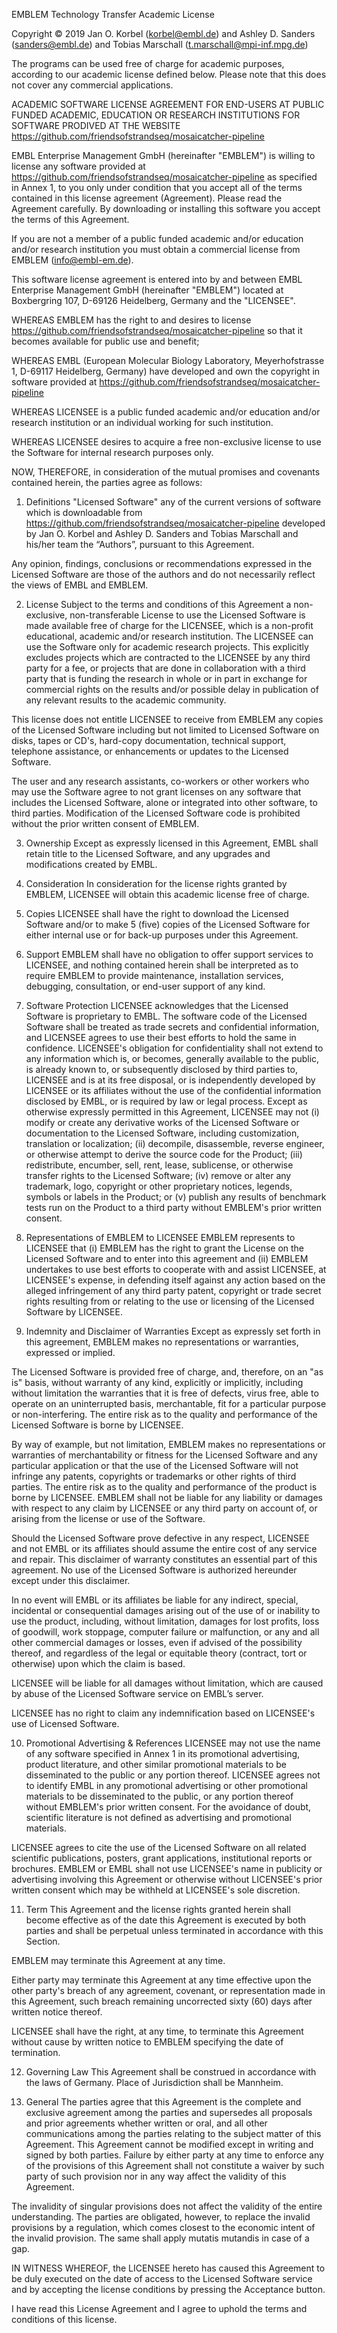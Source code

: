 
EMBLEM Technology Transfer Academic License

Copyright © 2019 
Jan O. Korbel (korbel@embl.de) and Ashley D. Sanders (sanders@embl.de) and Tobias Marschall (t.marschall@mpi-inf.mpg.de)


The programs can be used free of charge for academic purposes, according to our academic license defined below. Please note that this does not cover any commercial applications.





ACADEMIC SOFTWARE LICENSE AGREEMENT FOR END-USERS AT PUBLIC FUNDED ACADEMIC, EDUCATION OR RESEARCH INSTITUTIONS FOR SOFTWARE PRODIVED AT THE WEBSITE https://github.com/friendsofstrandseq/mosaicatcher-pipeline   

EMBL Enterprise Management GmbH (hereinafter "EMBLEM") is willing to license any software provided at https://github.com/friendsofstrandseq/mosaicatcher-pipeline as specified in Annex 1, to you only under condition that you accept all of the terms contained in this license agreement (Agreement). Please read the Agreement carefully. By downloading or installing this software you accept the terms of this Agreement. 

If you are not a member of a public funded academic and/or education and/or research institution you must obtain a commercial license from EMBLEM (info@embl-em.de).

This software license agreement is entered into by and between EMBL Enterprise Management GmbH (hereinafter "EMBLEM") located at Boxbergring 107, D-69126 Heidelberg, Germany and the "LICENSEE".

WHEREAS EMBLEM has the right to and desires to license https://github.com/friendsofstrandseq/mosaicatcher-pipeline so that it becomes available for public use and benefit;

WHEREAS EMBL (European Molecular Biology Laboratory, Meyerhofstrasse 1, D-69117 Heidelberg, Germany) have developed and own the copyright in software provided at https://github.com/friendsofstrandseq/mosaicatcher-pipeline

WHEREAS LICENSEE is a public funded academic and/or education and/or research institution or an individual working for such institution. 

WHEREAS LICENSEE desires to acquire a free non-exclusive license to use the Software for internal research purposes only. 

NOW, THEREFORE, in consideration of the mutual promises and covenants contained herein, the parties agree as follows:

1. Definitions 
"Licensed Software" any of the current versions of software which is downloadable from https://github.com/friendsofstrandseq/mosaicatcher-pipeline developed by Jan O. Korbel and Ashley D. Sanders and Tobias Marschall and his/her team the “Authors”, pursuant to this Agreement. 

Any opinion, findings, conclusions or recommendations expressed in the Licensed Software are those of the authors and do not necessarily reflect the views of EMBL and EMBLEM. 

 
2. License 
Subject to the terms and conditions of this Agreement a non-exclusive, non-transferable License to use the Licensed Software is made available free of charge for the LICENSEE, which is a non-profit educational, academic and/or research institution. The LICENSEE can use the Software only for academic research projects. This explicitly excludes projects which are contracted to the LICENSEE by any third party for a fee, or projects that are done in collaboration with a third party that is funding the research in whole or in part in exchange for commercial rights on the results and/or possible delay in publication of any relevant results to the academic community. 

This license does not entitle LICENSEE to receive from EMBLEM any copies of the Licensed Software including but not limited to Licensed Software on disks, tapes or CD's, hard-copy documentation, technical support, telephone assistance, or enhancements or updates to the Licensed Software. 

The user and any research assistants, co-workers or other workers who may use the Software agree to not grant licenses on any software that includes the Licensed Software, alone or integrated into other software, to third parties. Modification of the Licensed Software code is prohibited without the prior written consent of EMBLEM. 

3. Ownership 
Except as expressly licensed in this Agreement, EMBL shall retain title to the Licensed Software, and any upgrades and modifications created by EMBL. 

4. Consideration 
In consideration for the license rights granted by EMBLEM, LICENSEE will obtain this academic license free of charge. 

5. Copies 
LICENSEE shall have the right to download the Licensed Software and/or to make 5 (five) copies of the Licensed Software for either internal use or for back-up purposes under this Agreement. 

6. Support 
EMBLEM shall have no obligation to offer support services to LICENSEE, and nothing contained herein shall be interpreted as to require EMBLEM to provide maintenance, installation services, debugging, consultation, or end-user support of any kind. 

7. Software Protection 
LICENSEE acknowledges that the Licensed Software is proprietary to EMBL. The software code of the Licensed Software shall be treated as trade secrets and confidential information, and LICENSEE agrees to use their best efforts to hold the same in confidence. LICENSEE's obligation for confidentiality shall not extend to any information which is, or becomes, generally available to the public, is already known to, or subsequently disclosed by third parties to, LICENSEE and is at its free disposal, or is independently developed by LICENSEE or its affiliates without the use of the confidential information disclosed by EMBL, or is required by law or legal process. 
Except as otherwise expressly permitted in this Agreement, LICENSEE may not (i) modify or create any derivative works of the Licensed Software or documentation to the Licensed Software, including customization, translation or localization; (ii) decompile, disassemble, reverse engineer, or otherwise attempt to derive the source code for the Product; (iii) redistribute, encumber, sell, rent, lease, sublicense, or otherwise transfer rights to the Licensed Software; (iv) remove or alter any trademark, logo, copyright or other proprietary notices, legends, symbols or labels in the Product; or (v) publish any results of benchmark tests run on the Product to a third party without EMBLEM's prior written consent. 

8. Representations of EMBLEM to LICENSEE 
EMBLEM represents to LICENSEE that (i) EMBLEM has the right to grant the License on the Licensed Software and to enter into this agreement and (ii) EMBLEM undertakes to use best efforts to cooperate with and assist LICENSEE, at LICENSEE's expense, in defending itself against any action based on the alleged infringement of any third party patent, copyright or trade secret rights resulting from or relating to the use or licensing of the Licensed Software by LICENSEE. 

9. Indemnity and Disclaimer of Warranties 
Except as expressly set forth in this agreement, EMBLEM makes no representations or warranties, expressed or implied. 

The Licensed Software is provided free of charge, and, therefore, on an "as is" basis, without warranty of any kind, explicitly or implicitly, including without limitation the warranties that it is free of defects, virus free, able to operate on an uninterrupted basis, merchantable, fit for a particular purpose or non-interfering. The entire risk as to the quality and performance of the Licensed Software is borne by LICENSEE. 

By way of example, but not limitation, EMBLEM makes no representations or warranties of merchantability or fitness for the Licensed Software and any particular application or that the use of the Licensed Software will not infringe any patents, copyrights or trademarks or other rights of third parties. The entire risk as to the quality and performance of the product is borne by LICENSEE. EMBLEM shall not be liable for any liability or damages with respect to any claim by LICENSEE or any third party on account of, or arising from the license or use of the Software. 

Should the Licensed Software prove defective in any respect, LICENSEE and not EMBL or its affiliates should assume the entire cost of any service and repair. This disclaimer of warranty constitutes an essential part of this agreement. No use of the Licensed Software is authorized hereunder except under this disclaimer. 

In no event will EMBL or its affiliates be liable for any indirect, special, incidental or consequential damages arising out of the use of or inability to use the product, including, without limitation, damages for lost profits, loss of goodwill, work stoppage, computer failure or malfunction, or any and all other commercial damages or losses, even if advised of the possibility thereof, and regardless of the legal or equitable theory (contract, tort or otherwise) upon which the claim is based. 

LICENSEE will be liable for all damages without limitation, which are caused by abuse of the Licensed Software service on EMBL’s server. 

LICENSEE has no right to claim any indemnification based on LICENSEE's use of Licensed Software. 

10. Promotional Advertising & References 
LICENSEE may not use the name of any software specified in Annex 1 in its promotional advertising, product literature, and other similar promotional materials to be disseminated to the public or any portion thereof. LICENSEE agrees not to identify EMBL in any promotional advertising or other promotional materials to be disseminated to the public, or any portion thereof without EMBLEM's prior written consent. For the avoidance of doubt, scientific literature is not defined as advertising and promotional materials. 

LICENSEE agrees to cite the use of the Licensed Software on all related scientific publications, posters, grant applications, institutional reports or brochures. EMBLEM or EMBL shall not use LICENSEE's name in publicity or advertising involving this Agreement or otherwise without LICENSEE's prior written consent which may be withheld at LICENSEE's sole discretion. 

11. Term 
This Agreement and the license rights granted herein shall become effective as of the date this Agreement is executed by both parties and shall be perpetual unless terminated in accordance with this Section. 

EMBLEM may terminate this Agreement at any time. 

Either party may terminate this Agreement at any time effective upon the other party's breach of any agreement, covenant, or representation made in this Agreement, such breach remaining uncorrected sixty (60) days after written notice thereof. 

LICENSEE shall have the right, at any time, to terminate this Agreement without cause by written notice to EMBLEM specifying the date of termination. 

12. Governing Law 
This Agreement shall be construed in accordance with the laws of Germany. Place of Jurisdiction shall be Mannheim. 

13. General 
The parties agree that this Agreement is the complete and exclusive agreement among the parties and supersedes all proposals and prior agreements whether written or oral, and all other communications among the parties relating to the subject matter of this Agreement. This Agreement cannot be modified except in writing and signed by both parties. Failure by either party at any time to enforce any of the provisions of this Agreement shall not constitute a waiver by such party of such provision nor in any way affect the validity of this Agreement. 

The invalidity of singular provisions does not affect the validity of the entire understanding. The parties are obligated, however, to replace the invalid provisions by a regulation, which comes closest to the economic intent of the invalid provision. The same shall apply mutatis mutandis in case of a gap. 

IN WITNESS WHEREOF, the LICENSEE hereto has caused this Agreement to be duly executed on the date of access to the Licensed Software service and by accepting the license conditions by pressing the Acceptance button. 

I have read this License Agreement and I agree to uphold the terms and conditions of this license.
